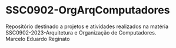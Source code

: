 # SSC0902-OrgArqComputadores

Repositório destinado a projetos e atividades realizados na matéria SSC0902-2023-Arquitetura e Organização de Computadores.   
Marcelo Eduardo Reginato 

